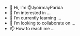 - 👋 Hi, I’m @JyoirmayParida
- 👀 I’m interested in ...
- 🌱 I’m currently learning ...
- 💞️ I’m looking to collaborate on ...
- 📫 How to reach me ...

<!---
JyoirmayParida/JyoirmayParida is a ✨ special ✨ repository because its `README.md` (this file) appears on your GitHub profile.
You can click the Preview link to take a look at your changes.
--->
